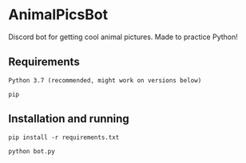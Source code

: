 # AnimalPicsBot
Discord bot for getting cool animal pictures. Made to practice Python!

## Requirements
``Python 3.7 (recommended, might work on versions below)``

``pip``

## Installation and running
``pip install -r requirements.txt``

``python bot.py``
